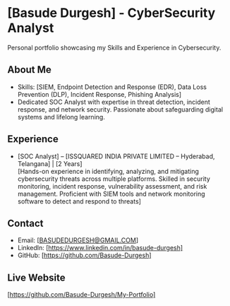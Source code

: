 # [Basude Durgesh] - CyberSecurity Analyst

Personal portfolio showcasing my Skills and Experience in Cybersecurity.

## About Me
- Skills: [SIEM, Endpoint Detection and Response (EDR), Data Loss Prevention (DLP), Incident Response, Phishing Analysis]  
- Dedicated SOC Analyst with expertise in threat detection, incident response, and network security. Passionate about safeguarding digital systems and lifelong learning.

## Experience
- [SOC Analyst] – [ISSQUARED INDIA PRIVATE LIMITED – Hyderabad, Telangana] | [2 Years]  
  [Hands-on experience in identifying, analyzing, and mitigating cybersecurity threats across multiple platforms. Skilled in security monitoring, incident response, vulnerability assessment, and risk management. Proficient with SIEM tools and network monitoring software to detect and respond to threats]   

## Contact
- Email: [BASUDEDURGESH@GMAIL.COM]  
- LinkedIn: [https://www.linkedin.com/in/basude-durgesh]  
- GitHub: [https://github.com/Basude-Durgesh]  

## Live Website
[https://github.com/Basude-Durgesh/My-Portfolio]
